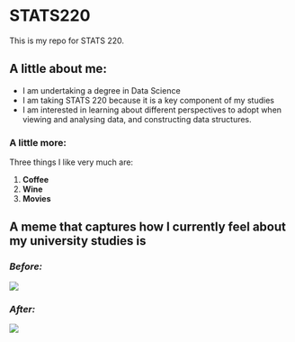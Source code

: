 <h1>STATS220</h1>

This is my repo for STATS 220. 

<h2>A little about me:</h2>

- I am undertaking a degree in Data Science
- I am taking STATS 220 because it is a key component of my studies
- I am interested in learning about different perspectives to adopt when viewing and analysing data, and constructing data structures.

<h3>A little more:</h3>

Three things I like very much are:

<ol>
  <li><b>Coffee</b></li>
  <li><b>Wine</b></li>
  <li><b>Movies</b></li>
</ol>


<h2>A meme that captures how I currently feel about my university studies is </h2> 

<h3><i>Before:</i></h3>

![](https://c.tenor.com/8druEACXtX8AAAAd/tenor.gif)

<h3><i>After:</i></h3>

![](https://media.tenor.com/q1A3UVgCQC0AAAAi/pepega-reading.gif)
